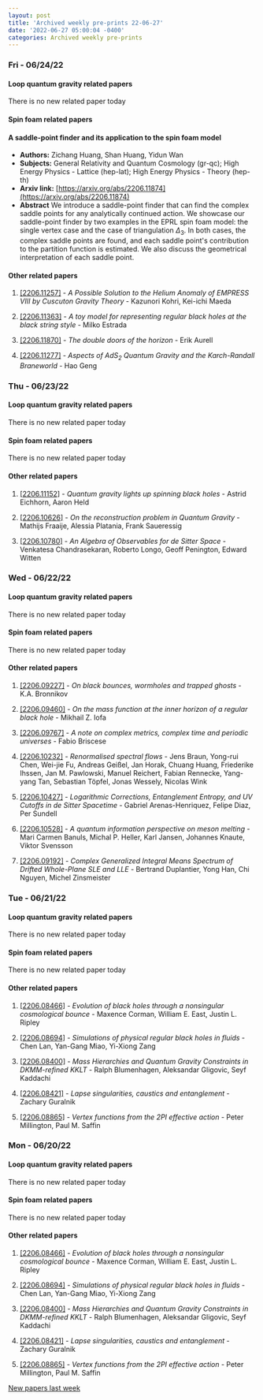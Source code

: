 ```yaml
---
layout: post
title: 'Archived weekly pre-prints 22-06-27'
date: '2022-06-27 05:00:04 -0400'
categories: Archived weekly pre-prints
---
```



### Fri - 06/24/22

#### Loop quantum gravity related papers

There is no new related paper today 

#### Spin foam related papers

#### **A saddle-point finder and its application to the spin foam model**
 - **Authors:** Zichang Huang, Shan Huang, Yidun Wan
 - **Subjects:** General Relativity and Quantum Cosmology (gr-qc); High Energy Physics - Lattice (hep-lat); High Energy Physics - Theory (hep-th)
 - **Arxiv link:** [https://arxiv.org/abs/2206.11874](https://arxiv.org/abs/2206.11874)
 - **Abstract**
 We introduce a saddle-point finder that can find the complex saddle points for any analytically continued action. We showcase our saddle-point finder by two examples in the EPRL spin foam model: the single vertex case and the case of triangulation $\Delta_3$. In both cases, the complex saddle points are found, and each saddle point's contribution to the partition function is estimated. We also discuss the geometrical interpretation of each saddle point. 



#### Other related papers

1. [[2206.11257]](https://arxiv.org/abs/2206.11257) - *A Possible Solution to the Helium Anomaly of EMPRESS VIII by Cuscuton  Gravity Theory* - Kazunori Kohri, Kei-ichi Maeda

1. [[2206.11363]](https://arxiv.org/abs/2206.11363) - *A toy model for representing regular black holes at the black string  style* - Milko Estrada

1. [[2206.11870]](https://arxiv.org/abs/2206.11870) - *The double doors of the horizon* - Erik Aurell

1. [[2206.11277]](https://arxiv.org/abs/2206.11277) - *Aspects of AdS$_2$ Quantum Gravity and the Karch-Randall Braneworld* - Hao Geng



### Thu - 06/23/22

#### Loop quantum gravity related papers

There is no new related paper today 

#### Spin foam related papers

There is no new related paper today 



#### Other related papers

1. [[2206.11152]](https://arxiv.org/abs/2206.11152) - *Quantum gravity lights up spinning black holes* - Astrid Eichhorn, Aaron Held

1. [[2206.10626]](https://arxiv.org/abs/2206.10626) - *On the reconstruction problem in Quantum Gravity* - Mathijs Fraaije, Alessia Platania, Frank Saueressig

1. [[2206.10780]](https://arxiv.org/abs/2206.10780) - *An Algebra of Observables for de Sitter Space* - Venkatesa Chandrasekaran, Roberto Longo, Geoff Penington, Edward Witten



### Wed - 06/22/22

#### Loop quantum gravity related papers

There is no new related paper today 

#### Spin foam related papers

There is no new related paper today 



#### Other related papers

1. [[2206.09227]](https://arxiv.org/abs/2206.09227) - *On black bounces, wormholes and trapped ghosts* - K.A. Bronnikov

1. [[2206.09460]](https://arxiv.org/abs/2206.09460) - *On the mass function at the inner horizon of a regular black hole* - Mikhail Z. Iofa

1. [[2206.09767]](https://arxiv.org/abs/2206.09767) - *A note on complex metrics, complex time and periodic universes* - Fabio Briscese

1. [[2206.10232]](https://arxiv.org/abs/2206.10232) - *Renormalised spectral flows* - Jens Braun, Yong-rui Chen, Wei-jie Fu, Andreas Geißel, Jan Horak, Chuang Huang, Friederike Ihssen, Jan M. Pawlowski, Manuel Reichert, Fabian Rennecke, Yang-yang Tan, Sebastian Töpfel, Jonas Wessely, Nicolas Wink

1. [[2206.10427]](https://arxiv.org/abs/2206.10427) - *Logarithmic Corrections, Entanglement Entropy, and UV Cutoffs in de  Sitter Spacetime* - Gabriel Arenas-Henriquez, Felipe Diaz, Per Sundell

1. [[2206.10528]](https://arxiv.org/abs/2206.10528) - *A quantum information perspective on meson melting* - Mari Carmen Banuls, Michal P. Heller, Karl Jansen, Johannes Knaute, Viktor Svensson

1. [[2206.09192]](https://arxiv.org/abs/2206.09192) - *Complex Generalized Integral Means Spectrum of Drifted Whole-Plane SLE  and LLE* - Bertrand Duplantier, Yong Han, Chi Nguyen, Michel Zinsmeister



### Tue - 06/21/22

#### Loop quantum gravity related papers

There is no new related paper today 

#### Spin foam related papers

There is no new related paper today 



#### Other related papers

1. [[2206.08466]](https://arxiv.org/abs/2206.08466) - *Evolution of black holes through a nonsingular cosmological bounce* - Maxence Corman, William E. East, Justin L. Ripley

1. [[2206.08694]](https://arxiv.org/abs/2206.08694) - *Simulations of physical regular black holes in fluids* - Chen Lan, Yan-Gang Miao, Yi-Xiong Zang

1. [[2206.08400]](https://arxiv.org/abs/2206.08400) - *Mass Hierarchies and Quantum Gravity Constraints in DKMM-refined KKLT* - Ralph Blumenhagen, Aleksandar Gligovic, Seyf Kaddachi

1. [[2206.08421]](https://arxiv.org/abs/2206.08421) - *Lapse singularities, caustics and entanglement* - Zachary Guralnik

1. [[2206.08865]](https://arxiv.org/abs/2206.08865) - *Vertex functions from the 2PI effective action* - Peter Millington, Paul M. Saffin



### Mon - 06/20/22

#### Loop quantum gravity related papers

There is no new related paper today 

#### Spin foam related papers

There is no new related paper today 



#### Other related papers

1. [[2206.08466]](https://arxiv.org/abs/2206.08466) - *Evolution of black holes through a nonsingular cosmological bounce* - Maxence Corman, William E. East, Justin L. Ripley

1. [[2206.08694]](https://arxiv.org/abs/2206.08694) - *Simulations of physical regular black holes in fluids* - Chen Lan, Yan-Gang Miao, Yi-Xiong Zang

1. [[2206.08400]](https://arxiv.org/abs/2206.08400) - *Mass Hierarchies and Quantum Gravity Constraints in DKMM-refined KKLT* - Ralph Blumenhagen, Aleksandar Gligovic, Seyf Kaddachi

1. [[2206.08421]](https://arxiv.org/abs/2206.08421) - *Lapse singularities, caustics and entanglement* - Zachary Guralnik

1. [[2206.08865]](https://arxiv.org/abs/2206.08865) - *Vertex functions from the 2PI effective action* - Peter Millington, Paul M. Saffin






[New papers last week]({{site.url}}/archived/weekly/pre-prints/2022/06/20/archived_weekly_papers.html)